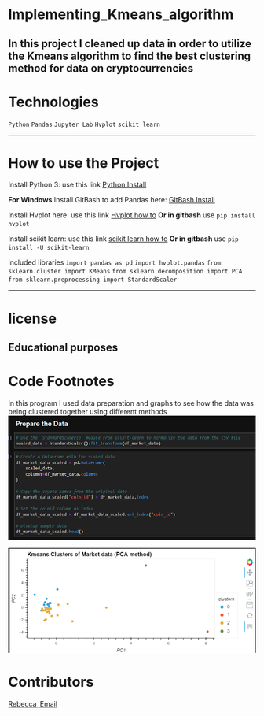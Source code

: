 # Implementing_Kmeans_algorithm
In this project I cleaned up data in order to utilize the Kmeans algorithm to find the best clustering method for data on cryptocurrencies
---

# Technologies
`Python`
`Pandas`
`Jupyter Lab`
`Hvplot`
`scikit learn`

---

# How to use the Project
Install Python 3: use this link  [Python Install](https://www.python.org/)

**For Windows**
Install GitBash to add Pandas here: [GitBash Install](https://gitforwindows.org/) 

Install Hvplot here: use this link [Hvplot how to](https://pypi.org/project/hvplot/)
**Or in gitbash** use `pip install hvplot`

Install scikit learn: use this link [scikit learn how to](https://scikit-learn.org/stable/install.html)
**Or in gitbash** use `pip install -U scikit-learn`

included libraries
`import pandas as pd`
`import hvplot.pandas`
`from sklearn.cluster import KMeans`
`from sklearn.decomposition import PCA`
`from sklearn.preprocessing import StandardScaler`

---
# license
**Educational purposes**
---

# Code Footnotes

In this program I used data preparation and graphs to see how the data was being clustered together using different methods
![Data_Prep](https://github.com/beccabeastly/Implementing_Kmeans_algo/blob/main/data_prep.png)

![PCA_Graph](https://github.com/beccabeastly/Implementing_Kmeans_algo/blob/main/graph_of_data.png)


# Contributors
[Rebecca_Email](beccabeastly@gmail.com)
